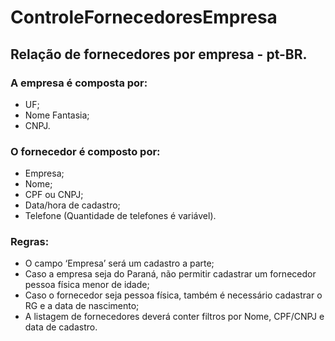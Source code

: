 # ControleFornecedoresEmpresa
## Relação de fornecedores por empresa - pt-BR.

### A empresa é composta por:
- UF;
- Nome Fantasia;
- CNPJ.

### O fornecedor é composto por:
- Empresa;
- Nome;
- CPF ou CNPJ;
- Data/hora de cadastro;
- Telefone (Quantidade de telefones é variável).

### Regras:
- O campo ‘Empresa’ será um cadastro a parte;
- Caso a empresa seja do Paraná, não permitir cadastrar um fornecedor pessoa física menor de idade;
- Caso o fornecedor seja pessoa física, também é necessário cadastrar o RG e a data de nascimento;
- A listagem de fornecedores deverá conter filtros por Nome, CPF/CNPJ e data de cadastro.
